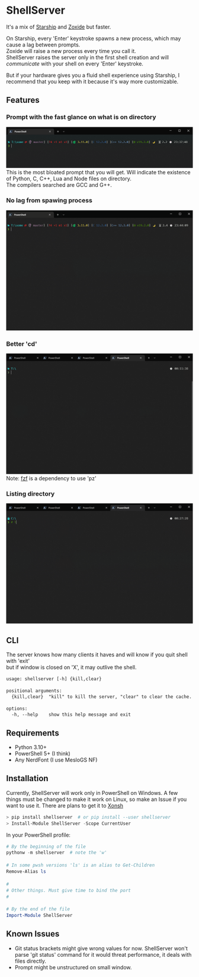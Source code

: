 # ShellServer

It's a mix of [Starship](https://github.com/starship/starship) and [Zoxide](https://github.com/ajeetdsouza/zoxide) but faster.  
  
On Starship, every 'Enter' keystroke spawns a new process, which may cause a lag between prompts.  
Zoxide will raise a new process every time you call it.  
ShellServer raises the server only in the first shell creation and will _communicate_ with your shell on every 'Enter' keystroke.  
  
But if your hardware gives you a fluid shell experience using Starship, I recommend that you keep with it because it's way more customizable.  

## Features
  
### Prompt with the fast glance on what is on directory  

![Bloated](./images/bloated.png)  
This is the most bloated prompt that you will get.
Will indicate the existence of Python, C, C++, Lua and Node files on directory.  
The compilers searched are GCC and G++.  
  
### No lag from spawing process  

![Fast](./images/even_bloated.gif)  
  
### Better 'cd'  

![p, pz](./images/p_pz.gif)  
Note: [fzf](https://github.com/junegunn/fzf) is a dependency to use 'pz'  
  
### Listing directory

![lss](./images/ll_la.gif)  
  
## CLI

The server knows how many clients it haves and will know if you quit shell with 'exit'  
but if window is closed on 'X', it may outlive the shell. 

~~~
usage: shellserver [-h] {kill,clear}

positional arguments:
  {kill,clear}  "kill" to kill the server, "clear" to clear the cache.

options:
  -h, --help    show this help message and exit
~~~

## Requirements

- Python 3.10+
- PowerShell 5+ (I think)
- Any NerdFont (I use MesloGS NF)

## Installation

Currently, ShellServer will work only in PowerShell on Windows. A few things must be changed to make it work on Linux, so make an Issue if you want to use it. There are plans to get it to [Xonsh](https://github.com/xonsh/xonsh)

~~~PowerShell
> pip install shellserver  # or pip install --user shellserver
> Install-Module ShellServer -Scope CurrentUser
~~~

In your PowerShell profile:
~~~PowerShell
# By the beginning of the file
pythonw -m shellserver  # note the 'w'

# In some pwsh versions 'ls' is an alias to Get-Children
Remove-Alias ls

#
# Other things. Must give time to bind the port
#

# By the end of the file
Import-Module ShellServer
~~~

## Known Issues

- Git status brackets might give wrong values for now. ShellServer won't parse 'git status' command for it would threat performance, it deals with files directly.
- Prompt might be unstructured on small window.
